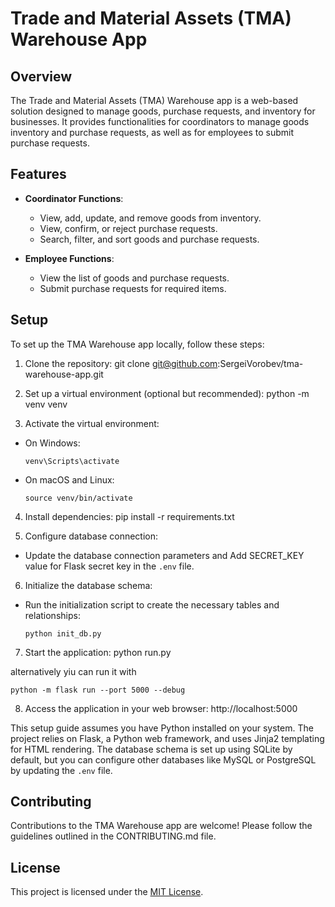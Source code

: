 Trade and Material Assets (TMA) Warehouse App
=============================================

Overview
--------
The Trade and Material Assets (TMA) Warehouse app is a web-based solution designed to manage goods, purchase requests, and inventory for businesses. It provides functionalities for coordinators to manage goods inventory and purchase requests, as well as for employees to submit purchase requests.

Features
--------
- **Coordinator Functions**:
  - View, add, update, and remove goods from inventory.
  - View, confirm, or reject purchase requests.
  - Search, filter, and sort goods and purchase requests.

- **Employee Functions**:
  - View the list of goods and purchase requests.
  - Submit purchase requests for required items.

Setup
-----
To set up the TMA Warehouse app locally, follow these steps:

1. Clone the repository:
git clone git@github.com:SergeiVorobev/tma-warehouse-app.git


2. Set up a virtual environment (optional but recommended):
python -m venv venv


3. Activate the virtual environment:
- On Windows:
  ```
  venv\Scripts\activate
  ```
- On macOS and Linux:
  ```
  source venv/bin/activate
  ```

4. Install dependencies:
pip install -r requirements.txt


5. Configure database connection:
- Update the database connection parameters and Add SECRET_KEY value for Flask secret key  in the `.env` file.

6. Initialize the database schema:
- Run the initialization script to create the necessary tables and relationships:
  ```
  python init_db.py
  ```

7. Start the application:
python run.py

alternatively yiu can run it with 
```
python -m flask run --port 5000 --debug
```

8. Access the application in your web browser:
http://localhost:5000


This setup guide assumes you have Python installed on your system. The project relies on Flask, a Python web framework, and uses Jinja2 templating for HTML rendering. The database schema is set up using SQLite by default, but you can configure other databases like MySQL or PostgreSQL by updating the `.env` file.

Contributing
------------
Contributions to the TMA Warehouse app are welcome! Please follow the guidelines outlined in the CONTRIBUTING.md file.

License
-------
This project is licensed under the [MIT License](LICENSE).
